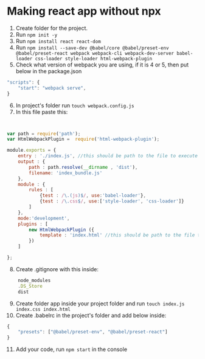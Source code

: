# Making react app without npx

1. Create folder for the project. 
2. Run `npm init -y `
3. Run `npm install react react-dom `
4. Run `npm install --save-dev @babel/core @babel/preset-env @babel/preset-react webpack webpack-cli webpack-dev-server babel-loader css-loader style-loader html-webpack-plugin `
5. Check what version of webpack you are using, if it is 4 or 5, then put below in the package.json 
```javascript
"scripts": {
    "start": "webpack serve",
}
```
6. In project's folder run `touch webpack.config.js`
7. In this file paste this: 
```javascript


var path = require('path');
var HtmlWebpackPlugin =  require('html-webpack-plugin');

module.exports = {
    entry : './index.js', //this should be path to the file to execute 
    output : {
        path : path.resolve(__dirname , 'dist'),
        filename: 'index_bundle.js'
    },
    module : {
        rules : [
            {test : /\.(js)$/, use:'babel-loader'},
            {test : /\.css$/, use:['style-loader', 'css-loader']}
        ]
    },
    mode:'development',
    plugins : [
        new HtmlWebpackPlugin ({
            template : 'index.html' //this should be path to the file to execute
        })
    ]

};
```

8. Create .gitignore with this inside: 
```javascript
    node_modules
    .DS_Store
    dist 
```
9. Create folder app inside your project folder and run `touch index.js index.css index.html`
10. Create .babelrc in the project's folder and add below inside:

```javascript
{
    "presets": ["@babel/preset-env", "@babel/preset-react"]
}
```
11. Add your code, run `npm start` in the console
